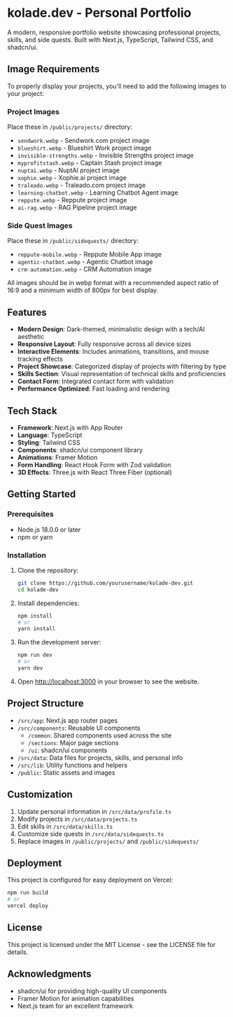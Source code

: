 # kolade.dev - Personal Portfolio

A modern, responsive portfolio website showcasing professional projects, skills, and side quests. Built with Next.js, TypeScript, Tailwind CSS, and shadcn/ui.

## Image Requirements

To properly display your projects, you'll need to add the following images to your project:

### Project Images
Place these in `/public/projects/` directory:
- `sendwork.webp` - Sendwork.com project image
- `blueshirt.webp` - Blueshirt Work project image
- `invisible-strengths.webp` - Invisible Strengths project image
- `myprofitstash.webp` - Captain Stash project image
- `nuptai.webp` - NuptAI project image
- `xophie.webp` - Xophie.ai project image
- `traleado.webp` - Traleado.com project image
- `learning-chatbot.webp` - Learning Chatbot Agent image
- `reppute.webp` - Reppute project image
- `ai-rag.webp` - RAG Pipeline project image

### Side Quest Images
Place these in `/public/sidequests/` directory:
- `reppute-mobile.webp` - Reppute Mobile App image
- `agentic-chatbot.webp` - Agentic Chatbot image
- `crm-automation.webp` - CRM Automation image

All images should be in webp format with a recommended aspect ratio of 16:9 and a minimum width of 800px for best display.

## Features

- **Modern Design**: Dark-themed, minimalistic design with a tech/AI aesthetic
- **Responsive Layout**: Fully responsive across all device sizes
- **Interactive Elements**: Includes animations, transitions, and mouse tracking effects
- **Project Showcase**: Categorized display of projects with filtering by type
- **Skills Section**: Visual representation of technical skills and proficiencies
- **Contact Form**: Integrated contact form with validation
- **Performance Optimized**: Fast loading and rendering

## Tech Stack

- **Framework**: Next.js with App Router
- **Language**: TypeScript
- **Styling**: Tailwind CSS
- **Components**: shadcn/ui component library
- **Animations**: Framer Motion
- **Form Handling**: React Hook Form with Zod validation
- **3D Effects**: Three.js with React Three Fiber (optional)

## Getting Started

### Prerequisites

- Node.js 18.0.0 or later
- npm or yarn

### Installation

1. Clone the repository:
   ```bash
   git clone https://github.com/yourusername/kolade-dev.git
   cd kolade-dev
   ```

2. Install dependencies:
   ```bash
   npm install
   # or
   yarn install
   ```

3. Run the development server:
   ```bash
   npm run dev
   # or
   yarn dev
   ```

4. Open [http://localhost:3000](http://localhost:3000) in your browser to see the website.

## Project Structure

- `/src/app`: Next.js app router pages
- `/src/components`: Reusable UI components
  - `/common`: Shared components used across the site
  - `/sections`: Major page sections
  - `/ui`: shadcn/ui components
- `/src/data`: Data files for projects, skills, and personal info
- `/src/lib`: Utility functions and helpers
- `/public`: Static assets and images

## Customization

1. Update personal information in `/src/data/profile.ts`
2. Modify projects in `/src/data/projects.ts`
3. Edit skills in `/src/data/skills.ts`
4. Customize side quests in `/src/data/sidequests.ts`
5. Replace images in `/public/projects/` and `/public/sidequests/`

## Deployment

This project is configured for easy deployment on Vercel:

```bash
npm run build
# or
vercel deploy
```

## License

This project is licensed under the MIT License - see the LICENSE file for details.

## Acknowledgments

- shadcn/ui for providing high-quality UI components
- Framer Motion for animation capabilities
- Next.js team for an excellent framework
